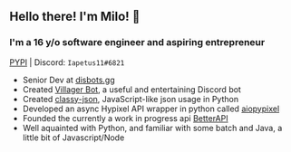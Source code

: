 ## Hello there<!-- general kenobi -->! I'm Milo! :wave:
### I'm a 16 y/o software engineer and aspiring entrepreneur
[PYPI](https://pypi.org/user/Iapetus11/) | Discord: `Iapetus11#6821`

* Senior Dev at [disbots.gg](https://disbots.gg/)
* Created [Villager Bot](https://github.com/Villager-Dev/Villager-Bot), a useful and entertaining Discord bot
* Created [classy-json](https://github.com/Iapetus-11/classy-json), JavaScript-like json usage in Python
* Developed an async Hypixel API wrapper in python called [aiopypixel](https://github.com/Villager-Dev/aiopypixel)
* Founded the currently a work in progress api [BetterAPI](https://github.com/Iapetus-11/Better-API)
* Well aquainted with Python, and familiar with some batch and Java, a little bit of Javascript/Node

<!--
### What languages do I know?
* Well acquainted with Python
* Some Java
* Some batch
* Currently learning JavaScript (Node.js specifically)
-->
